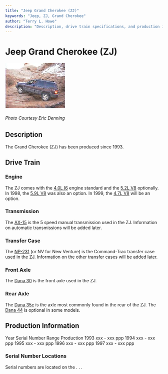 ```yaml
---
title: "Jeep Grand Cherokee (ZJ)"
keywords: "Jeep, ZJ, Grand Cherokee"
author: "Terry L. Howe"
description: "Description, drive train specifications, and production information for the Jeep Grand Cherokee ZJ"
---
```


# Jeep Grand Cherokee (ZJ)
[![Tom Zehrbach](/images/tomzjt.jpg)](/images/tomzj.jpg)
###### Photo Courtesy Eric Denning
## Description
The Grand Cherokee (ZJ) has been produced since 1993.
## Drive Train
### Engine
The ZJ comes with the
[4.0L I6](/engine/amc242.html)
engine standard and the
[5.2L V8](/engine/d318.html)
optionally.  In 1998, the
[5.9L V8](/engine/d360.html)
was also an option.  In 1999, the
[4.7L V8](/engine/d287.html) will be an option.
### Transmission
The [AX-15](/trans/ax15.html)
is the 5 speed manual transmission used in the ZJ.
Information on automatic transmissions will be added later.
### Transfer Case
The [NP-231](/xfer/np231.html) (or NV for New Venture)
is the Command-Trac transfer case used in the ZJ.  Information
on the other transfer cases will be added later.
### Front Axle
The [Dana 30](/axle/d30.html) is the front axle used in
the ZJ.
### Rear Axle
The [Dana 35c](/axle/d35c.html) is the axle most commonly
found in the rear of the ZJ.
The [Dana 44](/axle/d44.html) is optional in some models.
## Production Information
Year
Serial Number Range 
Production
1993
xxx - xxx
ppp
1994
xxx - xxx
ppp
1995
xxx - xxx
ppp
1996
xxx - xxx
ppp
1997
xxx - xxx
ppp
### Serial Number Locations
Serial numbers are located on the . . .